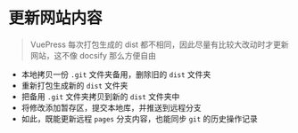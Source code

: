 # 更新网站内容

> VuePress 每次打包生成的 dist 都不相同，因此尽量有比较大改动时才更新网站，这不像 docsify 那么方便自由

- 本地拷贝一份 `.git` 文件夹备用，删除旧的 `dist` 文件夹
- 重新打包生成新的 `dist` 文件夹
- 把备用 `.git` 文件夹拷贝到新的 `dist` 文件夹中
- 将修改添加暂存区，提交本地库，并推送到远程分支
- 如此，既能更新远程 `pages` 分支内容，也能同步 `git` 的历史操作记录
